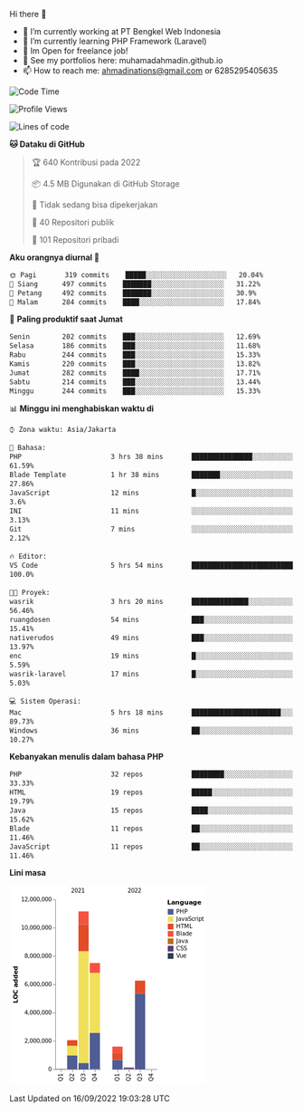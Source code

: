 Hi there 👋

- 🔭 I’m currently working at PT Bengkel Web Indonesia
- 🌱 I’m currently learning PHP Framework (Laravel)
- 📂 Im Open for freelance job!
- 🧷 See my portfolios here: muhamadahmadin.github.io
- 📫 How to reach me: ahmadinations@gmail.com or 6285295405635


<!--START_SECTION:waka-->
![Code Time](http://img.shields.io/badge/Code%20Time-1%2C148%20hrs%2025%20mins-blue)

![Profile Views](http://img.shields.io/badge/Profil%20dilihat-0-blue)

![Lines of code](https://img.shields.io/badge/Sejak%20Hello%20World%20aku%20telah%20menulis-29%20Million%20baris%20kode-blue)

**🐱 Dataku di GitHub** 

> 🏆 640 Kontribusi pada 2022
 > 
> 📦 4.5 MB Digunakan di GitHub Storage 
 > 
> 🚫 Tidak sedang bisa dipekerjakan
 > 
> 📜 40 Repositori publik 
 > 
> 🔑 101 Repositori pribadi  
 > 
**Aku orangnya diurnal 🐤** 

```text
🌞 Pagi       319 commits    █████░░░░░░░░░░░░░░░░░░░░   20.04% 
🌆 Siang      497 commits    ███████░░░░░░░░░░░░░░░░░░   31.22% 
🌃 Petang     492 commits    ███████░░░░░░░░░░░░░░░░░░   30.9% 
🌙 Malam      284 commits    ████░░░░░░░░░░░░░░░░░░░░░   17.84%

```
📅 **Paling produktif saat Jumat** 

```text
Senin        202 commits    ███░░░░░░░░░░░░░░░░░░░░░░   12.69% 
Selasa       186 commits    ███░░░░░░░░░░░░░░░░░░░░░░   11.68% 
Rabu         244 commits    ███░░░░░░░░░░░░░░░░░░░░░░   15.33% 
Kamis        220 commits    ███░░░░░░░░░░░░░░░░░░░░░░   13.82% 
Jumat        282 commits    ████░░░░░░░░░░░░░░░░░░░░░   17.71% 
Sabtu        214 commits    ███░░░░░░░░░░░░░░░░░░░░░░   13.44% 
Minggu       244 commits    ███░░░░░░░░░░░░░░░░░░░░░░   15.33%

```


📊 **Minggu ini menghabiskan waktu di** 

```text
⌚︎ Zona waktu: Asia/Jakarta

💬 Bahasa: 
PHP                      3 hrs 38 mins       ███████████████░░░░░░░░░░   61.59% 
Blade Template           1 hr 38 mins        ███████░░░░░░░░░░░░░░░░░░   27.86% 
JavaScript               12 mins             █░░░░░░░░░░░░░░░░░░░░░░░░   3.6% 
INI                      11 mins             ░░░░░░░░░░░░░░░░░░░░░░░░░   3.13% 
Git                      7 mins              ░░░░░░░░░░░░░░░░░░░░░░░░░   2.12%

🔥 Editor: 
VS Code                  5 hrs 54 mins       █████████████████████████   100.0%

🐱‍💻 Proyek: 
wasrik                   3 hrs 20 mins       ██████████████░░░░░░░░░░░   56.46% 
ruangdosen               54 mins             ███░░░░░░░░░░░░░░░░░░░░░░   15.41% 
nativerudos              49 mins             ███░░░░░░░░░░░░░░░░░░░░░░   13.97% 
enc                      19 mins             █░░░░░░░░░░░░░░░░░░░░░░░░   5.59% 
wasrik-laravel           17 mins             █░░░░░░░░░░░░░░░░░░░░░░░░   5.03%

💻 Sistem Operasi: 
Mac                      5 hrs 18 mins       ██████████████████████░░░   89.73% 
Windows                  36 mins             ██░░░░░░░░░░░░░░░░░░░░░░░   10.27%

```

**Kebanyakan menulis dalam bahasa PHP** 

```text
PHP                      32 repos            ████████░░░░░░░░░░░░░░░░░   33.33% 
HTML                     19 repos            █████░░░░░░░░░░░░░░░░░░░░   19.79% 
Java                     15 repos            ████░░░░░░░░░░░░░░░░░░░░░   15.62% 
Blade                    11 repos            ██░░░░░░░░░░░░░░░░░░░░░░░   11.46% 
JavaScript               11 repos            ██░░░░░░░░░░░░░░░░░░░░░░░   11.46%

```


**Lini masa**

![Chart not found](https://raw.githubusercontent.com/MuhamadAhmadin/MuhamadAhmadin/master/charts/bar_graph.png) 


 Last Updated on 16/09/2022 19:03:28 UTC
<!--END_SECTION:waka-->
